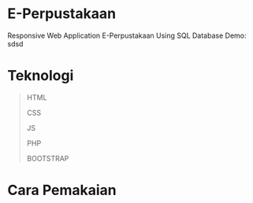 # E-Perpustakaan
Responsive Web Application E-Perpustakaan Using SQL Database
Demo: sdsd
# Teknologi
> HTML
>
> CSS
>
> JS
>
> PHP
>
> BOOTSTRAP


# Cara Pemakaian
